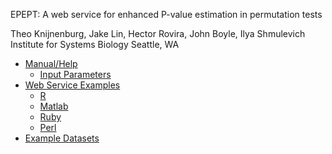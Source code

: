 EPEPT: A web service for enhanced P-value estimation in permutation tests

Theo Knijnenburg, Jake Lin, Hector Rovira, John Boyle, Ilya Shmulevich
Institute for Systems Biology
Seattle, WA

  * [Manual/Help](Manual.md)
    * [Input Parameters](ClientInputs.md)
  * [Web Service Examples](WebServiceClients.md)
    * [R](RClient.md)
    * [Matlab](MatlabClient.md)
    * [Ruby](RubyClient.md)
    * [Perl](PerlClient.md)
  * [Example Datasets](ExampleDatasets.md)